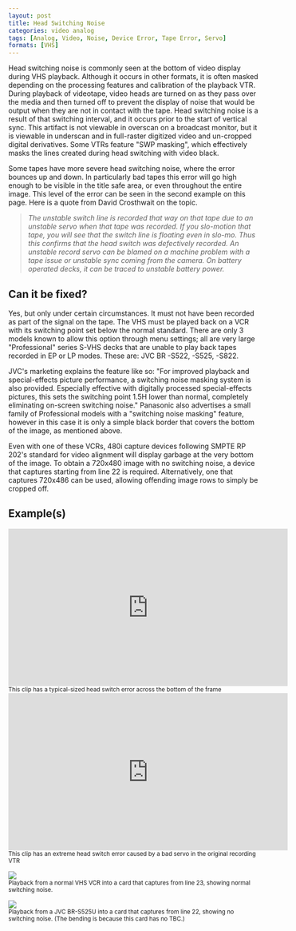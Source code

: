```yaml
---
layout: post
title: Head Switching Noise
categories: video analog
tags: [Analog, Video, Noise, Device Error, Tape Error, Servo]
formats: [VHS]
---
```


Head switching noise is commonly seen at the bottom of video display during VHS playback. Although it occurs in other formats, it is often masked depending on the processing features and calibration of the playback VTR. During playback of videotape, video heads are turned on as they pass over the media and then turned off to prevent the display of noise that would be output when they are not in contact with the tape. Head switching noise is a result of that switching interval, and it occurs prior to the start of vertical sync. This artifact is not viewable in overscan on a broadcast monitor, but it is viewable in underscan and in full-raster digitized video and un-cropped digital derivatives. Some VTRs feature "SWP masking", which effectively masks the lines created during head switching with video black.

Some tapes have more severe head switching noise, where the error bounces up and down. In particularly bad tapes this error will go high enough to be visible in the title safe area, or even throughout the entire image. This level of the error can be seen in the second example on this page. Here is a quote from David Crosthwait on the topic.

>*The unstable switch line is recorded that way on that tape due to an unstable servo when that tape was recorded. If you slo-motion that tape, you will see that the switch line is floating even in slo-mo. Thus this confirms that the head switch was defectively recorded. An unstable record servo can be blamed on a machine problem with a tape issue or unstable sync coming from the camera. On battery operated decks, it can be traced to unstable battery power.*

## Can it be fixed?

Yes, but only under certain circumstances. It must not have been recorded as part of the signal on the tape. The VHS must be played back on a VCR with its switching point set below the normal standard. There are only 3 models known to allow this option through menu settings; all are very large "Professional" series S-VHS decks that are unable to play back tapes recorded in EP or LP modes. These are: JVC BR -S522, -S525, -S822.  

JVC's marketing explains the feature like so: "For improved playback and special-effects picture performance, a switching noise masking system is also provided. Especially effective with digitally processed special-effects pictures, this sets the switching point 1.5H lower than normal, completely eliminating on-screen switching noise." Panasonic also advertises a small family of Professional models with a "switching noise masking" feature, however in this case it is only a simple black border that covers the bottom of the image, as mentioned above.

Even with one of these VCRs, 480i capture devices following SMPTE RP 202's standard for video alignment will display garbage at the very bottom of the image. To obtain a 720x480 image with no switching noise, a device that captures starting from line 22 is required. Alternatively, one that captures 720x486 can be used, allowing offending image rows to simply be cropped off.

## Example(s)

<iframe src="https://archive.org/embed/AVAAHeadSwitchNYU" width="560" height="315" frameborder="0" webkitallowfullscreen="true" mozallowfullscreen="true" allowfullscreen></iframe>
<sub>This clip has a typical-sized head switch error across the bottom of the frame</sub>

<iframe src="https://archive.org/embed/test-clip-xcms-d-9lu-xni" width="560" height="315" frameborder="0" webkitallowfullscreen="true" mozallowfullscreen="true" allowfullscreen></iframe>
<sub>This clip has an extreme head switch error caused by a bad servo in the original recording VTR</sub>

<img src="{{ site.baseurl }}/images/HeadSwitch_Butterfly_SLV-779HF_Sharp1_XCard.jpg"><br>
<sub>Playback from a normal VHS VCR into a card that captures from line 23, showing normal switching noise.</sub>

<img src="{{ site.baseurl }}/images/HeadSwitch_Butterfly_BR-S525U_VC500.jpg"><br>
<sub>Playback from a JVC BR-S525U into a card that captures from line 22, showing no switching noise. (The bending is because this card has no TBC.)</sub>
